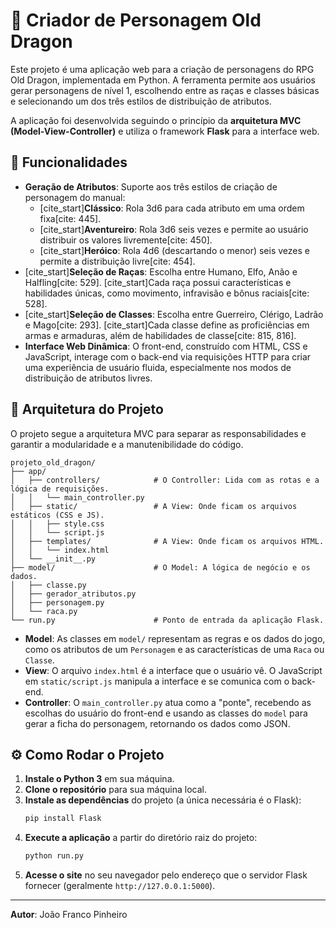 # 🐉 Criador de Personagem Old Dragon

Este projeto é uma aplicação web para a criação de personagens do RPG Old Dragon, implementada em Python. A ferramenta permite aos usuários gerar personagens de nível 1, escolhendo entre as raças e classes básicas e selecionando um dos três estilos de distribuição de atributos.

A aplicação foi desenvolvida seguindo o princípio da **arquitetura MVC (Model-View-Controller)** e utiliza o framework **Flask** para a interface web.

## 🚀 Funcionalidades

  * **Geração de Atributos**: Suporte aos três estilos de criação de personagem do manual:
      * [cite\_start]**Clássico**: Rola 3d6 para cada atributo em uma ordem fixa[cite: 445].
      * [cite\_start]**Aventureiro**: Rola 3d6 seis vezes e permite ao usuário distribuir os valores livremente[cite: 450].
      * [cite\_start]**Heróico**: Rola 4d6 (descartando o menor) seis vezes e permite a distribuição livre[cite: 454].
  * [cite\_start]**Seleção de Raças**: Escolha entre Humano, Elfo, Anão e Halfling[cite: 529]. [cite\_start]Cada raça possui características e habilidades únicas, como movimento, infravisão e bônus raciais[cite: 528].
  * [cite\_start]**Seleção de Classes**: Escolha entre Guerreiro, Clérigo, Ladrão e Mago[cite: 293]. [cite\_start]Cada classe define as proficiências em armas e armaduras, além de habilidades de classe[cite: 815, 816].
  * **Interface Web Dinâmica**: O front-end, construído com HTML, CSS e JavaScript, interage com o back-end via requisições HTTP para criar uma experiência de usuário fluida, especialmente nos modos de distribuição de atributos livres.

## 📂 Arquitetura do Projeto

O projeto segue a arquitetura MVC para separar as responsabilidades e garantir a modularidade e a manutenibilidade do código.

```
projeto_old_dragon/
├── app/
│   ├── controllers/            # O Controller: Lida com as rotas e a lógica de requisições.
│   │   └── main_controller.py
│   ├── static/                 # A View: Onde ficam os arquivos estáticos (CSS e JS).
│   │   ├── style.css
│   │   └── script.js
│   ├── templates/              # A View: Onde ficam os arquivos HTML.
│   │   └── index.html
│   └── __init__.py
├── model/                      # O Model: A lógica de negócio e os dados.
│   ├── classe.py
│   ├── gerador_atributos.py
│   ├── personagem.py
│   └── raca.py
└── run.py                      # Ponto de entrada da aplicação Flask.
```

  - **Model**: As classes em `model/` representam as regras e os dados do jogo, como os atributos de um `Personagem` e as características de uma `Raca` ou `Classe`.
  - **View**: O arquivo `index.html` é a interface que o usuário vê. O JavaScript em `static/script.js` manipula a interface e se comunica com o back-end.
  - **Controller**: O `main_controller.py` atua como a "ponte", recebendo as escolhas do usuário do front-end e usando as classes do `model` para gerar a ficha do personagem, retornando os dados como JSON.

## ⚙️ Como Rodar o Projeto

1.  **Instale o Python 3** em sua máquina.
2.  **Clone o repositório** para sua máquina local.
3.  **Instale as dependências** do projeto (a única necessária é o Flask):
    ```sh
    pip install Flask
    ```
4.  **Execute a aplicação** a partir do diretório raiz do projeto:
    ```sh
    python run.py
    ```
5.  **Acesse o site** no seu navegador pelo endereço que o servidor Flask fornecer (geralmente `http://127.0.0.1:5000`).

-----

**Autor**: João Franco Pinheiro

